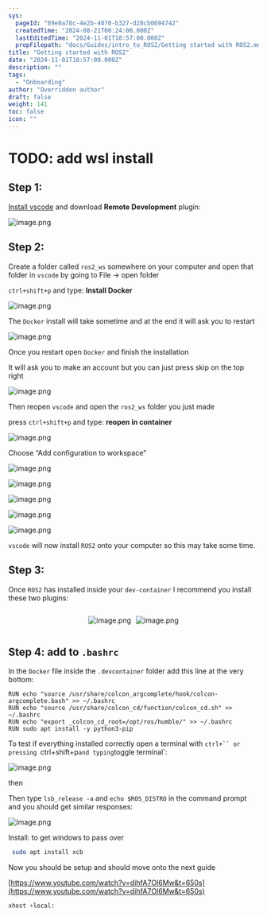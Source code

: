 ```yaml
---
sys:
  pageId: "89e0a78c-4e2b-4070-b327-d28cb0694742"
  createdTime: "2024-08-21T00:24:00.000Z"
  lastEditedTime: "2024-11-01T18:57:00.000Z"
  propFilepath: "docs/Guides/intro_to_ROS2/Getting started with ROS2.md"
title: "Getting started with ROS2"
date: "2024-11-01T18:57:00.000Z"
description: ""
tags:
  - "Onboarding"
author: "Overridden author"
draft: false
weight: 141
toc: false
icon: ""
---
```


# TODO: add wsl install

## Step 1:

[Install vscode](https://code.visualstudio.com/download) and download **Remote Development** plugin:

![image.png](https://prod-files-secure.s3.us-west-2.amazonaws.com/d518164a-d88e-44d1-a4ee-3adb3bd8bce0/efb52993-1881-4a40-b95e-6f020334f022/image.png?X-Amz-Algorithm=AWS4-HMAC-SHA256&X-Amz-Content-Sha256=UNSIGNED-PAYLOAD&X-Amz-Credential=ASIAZI2LB466Y2NC3IKQ%2F20250503%2Fus-west-2%2Fs3%2Faws4_request&X-Amz-Date=20250503T050832Z&X-Amz-Expires=3600&X-Amz-Security-Token=IQoJb3JpZ2luX2VjEEsaCXVzLXdlc3QtMiJGMEQCIH3Xeqx%2F40CnH29VrFvC%2BCLxQSsRyfyBxZFcMImHlEJJAiA5yg%2F1J9dlaSWxZ39tGCJhqECV5cGeLWBFaP6cGSoCvSqIBAjk%2F%2F%2F%2F%2F%2F%2F%2F%2F%2F8BEAAaDDYzNzQyMzE4MzgwNSIMfB08uLzncDLzbTZ9KtwDeuXAx4CCJa1214L3WjvJBqPTzrC7SwwNPfTmfflsfMG3ngUZd5oqr5gKbUTS%2Fb6wKzZD6nG5KDFkyQ%2Fap0CcW71euTpC5PLoy%2BshNgx4%2FJCTusQw7M4DHvzepSqkfsJlIRCjo4KK2KhLvZ0n%2F%2BSbRvwsklzzUYyiYle4N%2FOmgBjANd%2FKKZUWXXQB0ZeycaJ5OYwyCtSuhWF3P4nHx%2Feja4S65sVis5frErRG5WOYq2SqR2sR3KysXPN6%2BTbwT8J%2BZuxzVZ7INeXNYnTtuGZ0oyfZbdFsaYzWOmWY2UDPksO4AFcwZRX21ue8LM1qr1qeu8KMC8ic13hMfOgQo2c8rw9QM6QG6FbQ7GR4wc5B%2Fx%2FZm%2FIxnhq9XBADy%2BGCUx%2FfPaLjAanLDaN0HrU5ImKHgtF4DACXsKRQQM89VxHiVNcCY%2BRyshuKukudNHc9jH4dKjPR0hZOgxuKMKuoh9vuIpxxaCeU%2Bx%2BBTg%2FzEZXK1BO0dNVIsmcsMzumhOKtoT2WtYGsgsqrqIORwm2qSOLmhLrDi6u9%2BMTEORjuZF8vA7iAUKhmrCzbRqp6wyeZvL84tJmz1Q%2BtYq8oD5IVf4uBw%2BmpNGKri104I%2BighB6ar6eouedgzxuDqUsA1%2BYw8IbWwAY6pgHYEL7Th5eqPaPvrWV1%2FUCZG9hx9LRVjhm77uc3RPj%2F%2FY4Qrb07dWRbotskUuEXtxIATd0zTvUOmSyQTX3dtvikvNlCqzIPvqCGM2PhnZCLIb%2BKXaT8F5tmOuhlpM8FIa1iBUhSI6zIzSwXlSpaXndwt3rASQuh0cP95ja839jXn5MXHT7U%2FdmXwJm0dPA6vlalNFzv1n%2F7ZDXHm3uIz2zwwOcmCwl1&X-Amz-Signature=52e8e10e45ce2412a0bf7a54078e37cc9e61cace5052740d7767f52d75e2f85d&X-Amz-SignedHeaders=host&x-id=GetObject)

## Step 2:

Create a folder called `ros2_ws` somewhere on your computer and open that folder in `vscode` by going to File → open folder 

`ctrl+shift+p` and type: **Install Docker**

![image.png](https://prod-files-secure.s3.us-west-2.amazonaws.com/d518164a-d88e-44d1-a4ee-3adb3bd8bce0/2269dc0e-1cd5-47ff-bceb-c04ad9b2eab0/image.png?X-Amz-Algorithm=AWS4-HMAC-SHA256&X-Amz-Content-Sha256=UNSIGNED-PAYLOAD&X-Amz-Credential=ASIAZI2LB466Y2NC3IKQ%2F20250503%2Fus-west-2%2Fs3%2Faws4_request&X-Amz-Date=20250503T050832Z&X-Amz-Expires=3600&X-Amz-Security-Token=IQoJb3JpZ2luX2VjEEsaCXVzLXdlc3QtMiJGMEQCIH3Xeqx%2F40CnH29VrFvC%2BCLxQSsRyfyBxZFcMImHlEJJAiA5yg%2F1J9dlaSWxZ39tGCJhqECV5cGeLWBFaP6cGSoCvSqIBAjk%2F%2F%2F%2F%2F%2F%2F%2F%2F%2F8BEAAaDDYzNzQyMzE4MzgwNSIMfB08uLzncDLzbTZ9KtwDeuXAx4CCJa1214L3WjvJBqPTzrC7SwwNPfTmfflsfMG3ngUZd5oqr5gKbUTS%2Fb6wKzZD6nG5KDFkyQ%2Fap0CcW71euTpC5PLoy%2BshNgx4%2FJCTusQw7M4DHvzepSqkfsJlIRCjo4KK2KhLvZ0n%2F%2BSbRvwsklzzUYyiYle4N%2FOmgBjANd%2FKKZUWXXQB0ZeycaJ5OYwyCtSuhWF3P4nHx%2Feja4S65sVis5frErRG5WOYq2SqR2sR3KysXPN6%2BTbwT8J%2BZuxzVZ7INeXNYnTtuGZ0oyfZbdFsaYzWOmWY2UDPksO4AFcwZRX21ue8LM1qr1qeu8KMC8ic13hMfOgQo2c8rw9QM6QG6FbQ7GR4wc5B%2Fx%2FZm%2FIxnhq9XBADy%2BGCUx%2FfPaLjAanLDaN0HrU5ImKHgtF4DACXsKRQQM89VxHiVNcCY%2BRyshuKukudNHc9jH4dKjPR0hZOgxuKMKuoh9vuIpxxaCeU%2Bx%2BBTg%2FzEZXK1BO0dNVIsmcsMzumhOKtoT2WtYGsgsqrqIORwm2qSOLmhLrDi6u9%2BMTEORjuZF8vA7iAUKhmrCzbRqp6wyeZvL84tJmz1Q%2BtYq8oD5IVf4uBw%2BmpNGKri104I%2BighB6ar6eouedgzxuDqUsA1%2BYw8IbWwAY6pgHYEL7Th5eqPaPvrWV1%2FUCZG9hx9LRVjhm77uc3RPj%2F%2FY4Qrb07dWRbotskUuEXtxIATd0zTvUOmSyQTX3dtvikvNlCqzIPvqCGM2PhnZCLIb%2BKXaT8F5tmOuhlpM8FIa1iBUhSI6zIzSwXlSpaXndwt3rASQuh0cP95ja839jXn5MXHT7U%2FdmXwJm0dPA6vlalNFzv1n%2F7ZDXHm3uIz2zwwOcmCwl1&X-Amz-Signature=f74e599f40ee9c51b65b8a3a55c316adb4fe77209f05e5e27c774d995b017fc4&X-Amz-SignedHeaders=host&x-id=GetObject)

The `Docker` install will take sometime and at the end it will ask you to restart

![image.png](https://prod-files-secure.s3.us-west-2.amazonaws.com/d518164a-d88e-44d1-a4ee-3adb3bd8bce0/ed233f78-be33-4b1f-b89c-9c346c0e961e/image.png?X-Amz-Algorithm=AWS4-HMAC-SHA256&X-Amz-Content-Sha256=UNSIGNED-PAYLOAD&X-Amz-Credential=ASIAZI2LB466Y2NC3IKQ%2F20250503%2Fus-west-2%2Fs3%2Faws4_request&X-Amz-Date=20250503T050832Z&X-Amz-Expires=3600&X-Amz-Security-Token=IQoJb3JpZ2luX2VjEEsaCXVzLXdlc3QtMiJGMEQCIH3Xeqx%2F40CnH29VrFvC%2BCLxQSsRyfyBxZFcMImHlEJJAiA5yg%2F1J9dlaSWxZ39tGCJhqECV5cGeLWBFaP6cGSoCvSqIBAjk%2F%2F%2F%2F%2F%2F%2F%2F%2F%2F8BEAAaDDYzNzQyMzE4MzgwNSIMfB08uLzncDLzbTZ9KtwDeuXAx4CCJa1214L3WjvJBqPTzrC7SwwNPfTmfflsfMG3ngUZd5oqr5gKbUTS%2Fb6wKzZD6nG5KDFkyQ%2Fap0CcW71euTpC5PLoy%2BshNgx4%2FJCTusQw7M4DHvzepSqkfsJlIRCjo4KK2KhLvZ0n%2F%2BSbRvwsklzzUYyiYle4N%2FOmgBjANd%2FKKZUWXXQB0ZeycaJ5OYwyCtSuhWF3P4nHx%2Feja4S65sVis5frErRG5WOYq2SqR2sR3KysXPN6%2BTbwT8J%2BZuxzVZ7INeXNYnTtuGZ0oyfZbdFsaYzWOmWY2UDPksO4AFcwZRX21ue8LM1qr1qeu8KMC8ic13hMfOgQo2c8rw9QM6QG6FbQ7GR4wc5B%2Fx%2FZm%2FIxnhq9XBADy%2BGCUx%2FfPaLjAanLDaN0HrU5ImKHgtF4DACXsKRQQM89VxHiVNcCY%2BRyshuKukudNHc9jH4dKjPR0hZOgxuKMKuoh9vuIpxxaCeU%2Bx%2BBTg%2FzEZXK1BO0dNVIsmcsMzumhOKtoT2WtYGsgsqrqIORwm2qSOLmhLrDi6u9%2BMTEORjuZF8vA7iAUKhmrCzbRqp6wyeZvL84tJmz1Q%2BtYq8oD5IVf4uBw%2BmpNGKri104I%2BighB6ar6eouedgzxuDqUsA1%2BYw8IbWwAY6pgHYEL7Th5eqPaPvrWV1%2FUCZG9hx9LRVjhm77uc3RPj%2F%2FY4Qrb07dWRbotskUuEXtxIATd0zTvUOmSyQTX3dtvikvNlCqzIPvqCGM2PhnZCLIb%2BKXaT8F5tmOuhlpM8FIa1iBUhSI6zIzSwXlSpaXndwt3rASQuh0cP95ja839jXn5MXHT7U%2FdmXwJm0dPA6vlalNFzv1n%2F7ZDXHm3uIz2zwwOcmCwl1&X-Amz-Signature=62e042276e67d813767010503682f4df0337fe5792f4707330c2483818ccedb0&X-Amz-SignedHeaders=host&x-id=GetObject)

Once you restart open `Docker` and finish the installation

It will ask you to make an account but you can just press skip on the top right

![image.png](https://prod-files-secure.s3.us-west-2.amazonaws.com/d518164a-d88e-44d1-a4ee-3adb3bd8bce0/21010ad9-1659-4fd9-9f59-9932a09b2a3d/image.png?X-Amz-Algorithm=AWS4-HMAC-SHA256&X-Amz-Content-Sha256=UNSIGNED-PAYLOAD&X-Amz-Credential=ASIAZI2LB466Y2NC3IKQ%2F20250503%2Fus-west-2%2Fs3%2Faws4_request&X-Amz-Date=20250503T050832Z&X-Amz-Expires=3600&X-Amz-Security-Token=IQoJb3JpZ2luX2VjEEsaCXVzLXdlc3QtMiJGMEQCIH3Xeqx%2F40CnH29VrFvC%2BCLxQSsRyfyBxZFcMImHlEJJAiA5yg%2F1J9dlaSWxZ39tGCJhqECV5cGeLWBFaP6cGSoCvSqIBAjk%2F%2F%2F%2F%2F%2F%2F%2F%2F%2F8BEAAaDDYzNzQyMzE4MzgwNSIMfB08uLzncDLzbTZ9KtwDeuXAx4CCJa1214L3WjvJBqPTzrC7SwwNPfTmfflsfMG3ngUZd5oqr5gKbUTS%2Fb6wKzZD6nG5KDFkyQ%2Fap0CcW71euTpC5PLoy%2BshNgx4%2FJCTusQw7M4DHvzepSqkfsJlIRCjo4KK2KhLvZ0n%2F%2BSbRvwsklzzUYyiYle4N%2FOmgBjANd%2FKKZUWXXQB0ZeycaJ5OYwyCtSuhWF3P4nHx%2Feja4S65sVis5frErRG5WOYq2SqR2sR3KysXPN6%2BTbwT8J%2BZuxzVZ7INeXNYnTtuGZ0oyfZbdFsaYzWOmWY2UDPksO4AFcwZRX21ue8LM1qr1qeu8KMC8ic13hMfOgQo2c8rw9QM6QG6FbQ7GR4wc5B%2Fx%2FZm%2FIxnhq9XBADy%2BGCUx%2FfPaLjAanLDaN0HrU5ImKHgtF4DACXsKRQQM89VxHiVNcCY%2BRyshuKukudNHc9jH4dKjPR0hZOgxuKMKuoh9vuIpxxaCeU%2Bx%2BBTg%2FzEZXK1BO0dNVIsmcsMzumhOKtoT2WtYGsgsqrqIORwm2qSOLmhLrDi6u9%2BMTEORjuZF8vA7iAUKhmrCzbRqp6wyeZvL84tJmz1Q%2BtYq8oD5IVf4uBw%2BmpNGKri104I%2BighB6ar6eouedgzxuDqUsA1%2BYw8IbWwAY6pgHYEL7Th5eqPaPvrWV1%2FUCZG9hx9LRVjhm77uc3RPj%2F%2FY4Qrb07dWRbotskUuEXtxIATd0zTvUOmSyQTX3dtvikvNlCqzIPvqCGM2PhnZCLIb%2BKXaT8F5tmOuhlpM8FIa1iBUhSI6zIzSwXlSpaXndwt3rASQuh0cP95ja839jXn5MXHT7U%2FdmXwJm0dPA6vlalNFzv1n%2F7ZDXHm3uIz2zwwOcmCwl1&X-Amz-Signature=76197adea6c391d414169375802d7a0586278af30d045c8e001e1ae82319980e&X-Amz-SignedHeaders=host&x-id=GetObject)

Then reopen `vscode` and open the `ros2_ws` folder you just made

press `ctrl+shift+p` and type: **reopen in container**

![image.png](https://prod-files-secure.s3.us-west-2.amazonaws.com/d518164a-d88e-44d1-a4ee-3adb3bd8bce0/4e93b8c2-41ad-488c-8095-c74205196118/image.png?X-Amz-Algorithm=AWS4-HMAC-SHA256&X-Amz-Content-Sha256=UNSIGNED-PAYLOAD&X-Amz-Credential=ASIAZI2LB466Y2NC3IKQ%2F20250503%2Fus-west-2%2Fs3%2Faws4_request&X-Amz-Date=20250503T050832Z&X-Amz-Expires=3600&X-Amz-Security-Token=IQoJb3JpZ2luX2VjEEsaCXVzLXdlc3QtMiJGMEQCIH3Xeqx%2F40CnH29VrFvC%2BCLxQSsRyfyBxZFcMImHlEJJAiA5yg%2F1J9dlaSWxZ39tGCJhqECV5cGeLWBFaP6cGSoCvSqIBAjk%2F%2F%2F%2F%2F%2F%2F%2F%2F%2F8BEAAaDDYzNzQyMzE4MzgwNSIMfB08uLzncDLzbTZ9KtwDeuXAx4CCJa1214L3WjvJBqPTzrC7SwwNPfTmfflsfMG3ngUZd5oqr5gKbUTS%2Fb6wKzZD6nG5KDFkyQ%2Fap0CcW71euTpC5PLoy%2BshNgx4%2FJCTusQw7M4DHvzepSqkfsJlIRCjo4KK2KhLvZ0n%2F%2BSbRvwsklzzUYyiYle4N%2FOmgBjANd%2FKKZUWXXQB0ZeycaJ5OYwyCtSuhWF3P4nHx%2Feja4S65sVis5frErRG5WOYq2SqR2sR3KysXPN6%2BTbwT8J%2BZuxzVZ7INeXNYnTtuGZ0oyfZbdFsaYzWOmWY2UDPksO4AFcwZRX21ue8LM1qr1qeu8KMC8ic13hMfOgQo2c8rw9QM6QG6FbQ7GR4wc5B%2Fx%2FZm%2FIxnhq9XBADy%2BGCUx%2FfPaLjAanLDaN0HrU5ImKHgtF4DACXsKRQQM89VxHiVNcCY%2BRyshuKukudNHc9jH4dKjPR0hZOgxuKMKuoh9vuIpxxaCeU%2Bx%2BBTg%2FzEZXK1BO0dNVIsmcsMzumhOKtoT2WtYGsgsqrqIORwm2qSOLmhLrDi6u9%2BMTEORjuZF8vA7iAUKhmrCzbRqp6wyeZvL84tJmz1Q%2BtYq8oD5IVf4uBw%2BmpNGKri104I%2BighB6ar6eouedgzxuDqUsA1%2BYw8IbWwAY6pgHYEL7Th5eqPaPvrWV1%2FUCZG9hx9LRVjhm77uc3RPj%2F%2FY4Qrb07dWRbotskUuEXtxIATd0zTvUOmSyQTX3dtvikvNlCqzIPvqCGM2PhnZCLIb%2BKXaT8F5tmOuhlpM8FIa1iBUhSI6zIzSwXlSpaXndwt3rASQuh0cP95ja839jXn5MXHT7U%2FdmXwJm0dPA6vlalNFzv1n%2F7ZDXHm3uIz2zwwOcmCwl1&X-Amz-Signature=3470447eedb256e6717df31ec7e40897dd43e6f5b9d6422b25f6e97a3920df17&X-Amz-SignedHeaders=host&x-id=GetObject)

Choose “Add configuration to workspace”

![image.png](https://prod-files-secure.s3.us-west-2.amazonaws.com/d518164a-d88e-44d1-a4ee-3adb3bd8bce0/9560b282-5060-4989-ba37-97e7b2c22476/image.png?X-Amz-Algorithm=AWS4-HMAC-SHA256&X-Amz-Content-Sha256=UNSIGNED-PAYLOAD&X-Amz-Credential=ASIAZI2LB466Y2NC3IKQ%2F20250503%2Fus-west-2%2Fs3%2Faws4_request&X-Amz-Date=20250503T050832Z&X-Amz-Expires=3600&X-Amz-Security-Token=IQoJb3JpZ2luX2VjEEsaCXVzLXdlc3QtMiJGMEQCIH3Xeqx%2F40CnH29VrFvC%2BCLxQSsRyfyBxZFcMImHlEJJAiA5yg%2F1J9dlaSWxZ39tGCJhqECV5cGeLWBFaP6cGSoCvSqIBAjk%2F%2F%2F%2F%2F%2F%2F%2F%2F%2F8BEAAaDDYzNzQyMzE4MzgwNSIMfB08uLzncDLzbTZ9KtwDeuXAx4CCJa1214L3WjvJBqPTzrC7SwwNPfTmfflsfMG3ngUZd5oqr5gKbUTS%2Fb6wKzZD6nG5KDFkyQ%2Fap0CcW71euTpC5PLoy%2BshNgx4%2FJCTusQw7M4DHvzepSqkfsJlIRCjo4KK2KhLvZ0n%2F%2BSbRvwsklzzUYyiYle4N%2FOmgBjANd%2FKKZUWXXQB0ZeycaJ5OYwyCtSuhWF3P4nHx%2Feja4S65sVis5frErRG5WOYq2SqR2sR3KysXPN6%2BTbwT8J%2BZuxzVZ7INeXNYnTtuGZ0oyfZbdFsaYzWOmWY2UDPksO4AFcwZRX21ue8LM1qr1qeu8KMC8ic13hMfOgQo2c8rw9QM6QG6FbQ7GR4wc5B%2Fx%2FZm%2FIxnhq9XBADy%2BGCUx%2FfPaLjAanLDaN0HrU5ImKHgtF4DACXsKRQQM89VxHiVNcCY%2BRyshuKukudNHc9jH4dKjPR0hZOgxuKMKuoh9vuIpxxaCeU%2Bx%2BBTg%2FzEZXK1BO0dNVIsmcsMzumhOKtoT2WtYGsgsqrqIORwm2qSOLmhLrDi6u9%2BMTEORjuZF8vA7iAUKhmrCzbRqp6wyeZvL84tJmz1Q%2BtYq8oD5IVf4uBw%2BmpNGKri104I%2BighB6ar6eouedgzxuDqUsA1%2BYw8IbWwAY6pgHYEL7Th5eqPaPvrWV1%2FUCZG9hx9LRVjhm77uc3RPj%2F%2FY4Qrb07dWRbotskUuEXtxIATd0zTvUOmSyQTX3dtvikvNlCqzIPvqCGM2PhnZCLIb%2BKXaT8F5tmOuhlpM8FIa1iBUhSI6zIzSwXlSpaXndwt3rASQuh0cP95ja839jXn5MXHT7U%2FdmXwJm0dPA6vlalNFzv1n%2F7ZDXHm3uIz2zwwOcmCwl1&X-Amz-Signature=84c2c838b2a363a7b76cb5c2292a55549b72917af1ca020de01e0140c52b743f&X-Amz-SignedHeaders=host&x-id=GetObject)

![image.png](https://prod-files-secure.s3.us-west-2.amazonaws.com/d518164a-d88e-44d1-a4ee-3adb3bd8bce0/2ee63f81-886b-48e8-a553-dc6e5eac99e4/image.png?X-Amz-Algorithm=AWS4-HMAC-SHA256&X-Amz-Content-Sha256=UNSIGNED-PAYLOAD&X-Amz-Credential=ASIAZI2LB466Y2NC3IKQ%2F20250503%2Fus-west-2%2Fs3%2Faws4_request&X-Amz-Date=20250503T050832Z&X-Amz-Expires=3600&X-Amz-Security-Token=IQoJb3JpZ2luX2VjEEsaCXVzLXdlc3QtMiJGMEQCIH3Xeqx%2F40CnH29VrFvC%2BCLxQSsRyfyBxZFcMImHlEJJAiA5yg%2F1J9dlaSWxZ39tGCJhqECV5cGeLWBFaP6cGSoCvSqIBAjk%2F%2F%2F%2F%2F%2F%2F%2F%2F%2F8BEAAaDDYzNzQyMzE4MzgwNSIMfB08uLzncDLzbTZ9KtwDeuXAx4CCJa1214L3WjvJBqPTzrC7SwwNPfTmfflsfMG3ngUZd5oqr5gKbUTS%2Fb6wKzZD6nG5KDFkyQ%2Fap0CcW71euTpC5PLoy%2BshNgx4%2FJCTusQw7M4DHvzepSqkfsJlIRCjo4KK2KhLvZ0n%2F%2BSbRvwsklzzUYyiYle4N%2FOmgBjANd%2FKKZUWXXQB0ZeycaJ5OYwyCtSuhWF3P4nHx%2Feja4S65sVis5frErRG5WOYq2SqR2sR3KysXPN6%2BTbwT8J%2BZuxzVZ7INeXNYnTtuGZ0oyfZbdFsaYzWOmWY2UDPksO4AFcwZRX21ue8LM1qr1qeu8KMC8ic13hMfOgQo2c8rw9QM6QG6FbQ7GR4wc5B%2Fx%2FZm%2FIxnhq9XBADy%2BGCUx%2FfPaLjAanLDaN0HrU5ImKHgtF4DACXsKRQQM89VxHiVNcCY%2BRyshuKukudNHc9jH4dKjPR0hZOgxuKMKuoh9vuIpxxaCeU%2Bx%2BBTg%2FzEZXK1BO0dNVIsmcsMzumhOKtoT2WtYGsgsqrqIORwm2qSOLmhLrDi6u9%2BMTEORjuZF8vA7iAUKhmrCzbRqp6wyeZvL84tJmz1Q%2BtYq8oD5IVf4uBw%2BmpNGKri104I%2BighB6ar6eouedgzxuDqUsA1%2BYw8IbWwAY6pgHYEL7Th5eqPaPvrWV1%2FUCZG9hx9LRVjhm77uc3RPj%2F%2FY4Qrb07dWRbotskUuEXtxIATd0zTvUOmSyQTX3dtvikvNlCqzIPvqCGM2PhnZCLIb%2BKXaT8F5tmOuhlpM8FIa1iBUhSI6zIzSwXlSpaXndwt3rASQuh0cP95ja839jXn5MXHT7U%2FdmXwJm0dPA6vlalNFzv1n%2F7ZDXHm3uIz2zwwOcmCwl1&X-Amz-Signature=cf1706e3e071049d8a1b96ba807281b86a36fc1c8de275853b485a24bda14045&X-Amz-SignedHeaders=host&x-id=GetObject)

![image.png](https://prod-files-secure.s3.us-west-2.amazonaws.com/d518164a-d88e-44d1-a4ee-3adb3bd8bce0/ae1580b2-b048-407e-aed9-b584224a7a04/image.png?X-Amz-Algorithm=AWS4-HMAC-SHA256&X-Amz-Content-Sha256=UNSIGNED-PAYLOAD&X-Amz-Credential=ASIAZI2LB466Y2NC3IKQ%2F20250503%2Fus-west-2%2Fs3%2Faws4_request&X-Amz-Date=20250503T050832Z&X-Amz-Expires=3600&X-Amz-Security-Token=IQoJb3JpZ2luX2VjEEsaCXVzLXdlc3QtMiJGMEQCIH3Xeqx%2F40CnH29VrFvC%2BCLxQSsRyfyBxZFcMImHlEJJAiA5yg%2F1J9dlaSWxZ39tGCJhqECV5cGeLWBFaP6cGSoCvSqIBAjk%2F%2F%2F%2F%2F%2F%2F%2F%2F%2F8BEAAaDDYzNzQyMzE4MzgwNSIMfB08uLzncDLzbTZ9KtwDeuXAx4CCJa1214L3WjvJBqPTzrC7SwwNPfTmfflsfMG3ngUZd5oqr5gKbUTS%2Fb6wKzZD6nG5KDFkyQ%2Fap0CcW71euTpC5PLoy%2BshNgx4%2FJCTusQw7M4DHvzepSqkfsJlIRCjo4KK2KhLvZ0n%2F%2BSbRvwsklzzUYyiYle4N%2FOmgBjANd%2FKKZUWXXQB0ZeycaJ5OYwyCtSuhWF3P4nHx%2Feja4S65sVis5frErRG5WOYq2SqR2sR3KysXPN6%2BTbwT8J%2BZuxzVZ7INeXNYnTtuGZ0oyfZbdFsaYzWOmWY2UDPksO4AFcwZRX21ue8LM1qr1qeu8KMC8ic13hMfOgQo2c8rw9QM6QG6FbQ7GR4wc5B%2Fx%2FZm%2FIxnhq9XBADy%2BGCUx%2FfPaLjAanLDaN0HrU5ImKHgtF4DACXsKRQQM89VxHiVNcCY%2BRyshuKukudNHc9jH4dKjPR0hZOgxuKMKuoh9vuIpxxaCeU%2Bx%2BBTg%2FzEZXK1BO0dNVIsmcsMzumhOKtoT2WtYGsgsqrqIORwm2qSOLmhLrDi6u9%2BMTEORjuZF8vA7iAUKhmrCzbRqp6wyeZvL84tJmz1Q%2BtYq8oD5IVf4uBw%2BmpNGKri104I%2BighB6ar6eouedgzxuDqUsA1%2BYw8IbWwAY6pgHYEL7Th5eqPaPvrWV1%2FUCZG9hx9LRVjhm77uc3RPj%2F%2FY4Qrb07dWRbotskUuEXtxIATd0zTvUOmSyQTX3dtvikvNlCqzIPvqCGM2PhnZCLIb%2BKXaT8F5tmOuhlpM8FIa1iBUhSI6zIzSwXlSpaXndwt3rASQuh0cP95ja839jXn5MXHT7U%2FdmXwJm0dPA6vlalNFzv1n%2F7ZDXHm3uIz2zwwOcmCwl1&X-Amz-Signature=6d290a6f899c85ec06e402d5f3cb863cb14c5d99e3392ec1d295a313a47918fb&X-Amz-SignedHeaders=host&x-id=GetObject)

![image.png](https://prod-files-secure.s3.us-west-2.amazonaws.com/d518164a-d88e-44d1-a4ee-3adb3bd8bce0/53255b28-f75e-430f-b9e3-c0ac8577e42b/image.png?X-Amz-Algorithm=AWS4-HMAC-SHA256&X-Amz-Content-Sha256=UNSIGNED-PAYLOAD&X-Amz-Credential=ASIAZI2LB466Y2NC3IKQ%2F20250503%2Fus-west-2%2Fs3%2Faws4_request&X-Amz-Date=20250503T050832Z&X-Amz-Expires=3600&X-Amz-Security-Token=IQoJb3JpZ2luX2VjEEsaCXVzLXdlc3QtMiJGMEQCIH3Xeqx%2F40CnH29VrFvC%2BCLxQSsRyfyBxZFcMImHlEJJAiA5yg%2F1J9dlaSWxZ39tGCJhqECV5cGeLWBFaP6cGSoCvSqIBAjk%2F%2F%2F%2F%2F%2F%2F%2F%2F%2F8BEAAaDDYzNzQyMzE4MzgwNSIMfB08uLzncDLzbTZ9KtwDeuXAx4CCJa1214L3WjvJBqPTzrC7SwwNPfTmfflsfMG3ngUZd5oqr5gKbUTS%2Fb6wKzZD6nG5KDFkyQ%2Fap0CcW71euTpC5PLoy%2BshNgx4%2FJCTusQw7M4DHvzepSqkfsJlIRCjo4KK2KhLvZ0n%2F%2BSbRvwsklzzUYyiYle4N%2FOmgBjANd%2FKKZUWXXQB0ZeycaJ5OYwyCtSuhWF3P4nHx%2Feja4S65sVis5frErRG5WOYq2SqR2sR3KysXPN6%2BTbwT8J%2BZuxzVZ7INeXNYnTtuGZ0oyfZbdFsaYzWOmWY2UDPksO4AFcwZRX21ue8LM1qr1qeu8KMC8ic13hMfOgQo2c8rw9QM6QG6FbQ7GR4wc5B%2Fx%2FZm%2FIxnhq9XBADy%2BGCUx%2FfPaLjAanLDaN0HrU5ImKHgtF4DACXsKRQQM89VxHiVNcCY%2BRyshuKukudNHc9jH4dKjPR0hZOgxuKMKuoh9vuIpxxaCeU%2Bx%2BBTg%2FzEZXK1BO0dNVIsmcsMzumhOKtoT2WtYGsgsqrqIORwm2qSOLmhLrDi6u9%2BMTEORjuZF8vA7iAUKhmrCzbRqp6wyeZvL84tJmz1Q%2BtYq8oD5IVf4uBw%2BmpNGKri104I%2BighB6ar6eouedgzxuDqUsA1%2BYw8IbWwAY6pgHYEL7Th5eqPaPvrWV1%2FUCZG9hx9LRVjhm77uc3RPj%2F%2FY4Qrb07dWRbotskUuEXtxIATd0zTvUOmSyQTX3dtvikvNlCqzIPvqCGM2PhnZCLIb%2BKXaT8F5tmOuhlpM8FIa1iBUhSI6zIzSwXlSpaXndwt3rASQuh0cP95ja839jXn5MXHT7U%2FdmXwJm0dPA6vlalNFzv1n%2F7ZDXHm3uIz2zwwOcmCwl1&X-Amz-Signature=a465346bbcaab16d466ad1849e6d798639839d124f5a4b64abc309ab3c5914ec&X-Amz-SignedHeaders=host&x-id=GetObject)

![image.png](https://prod-files-secure.s3.us-west-2.amazonaws.com/d518164a-d88e-44d1-a4ee-3adb3bd8bce0/7c562767-5af9-4ffb-97d1-327bcdf4ee00/image.png?X-Amz-Algorithm=AWS4-HMAC-SHA256&X-Amz-Content-Sha256=UNSIGNED-PAYLOAD&X-Amz-Credential=ASIAZI2LB466Y2NC3IKQ%2F20250503%2Fus-west-2%2Fs3%2Faws4_request&X-Amz-Date=20250503T050832Z&X-Amz-Expires=3600&X-Amz-Security-Token=IQoJb3JpZ2luX2VjEEsaCXVzLXdlc3QtMiJGMEQCIH3Xeqx%2F40CnH29VrFvC%2BCLxQSsRyfyBxZFcMImHlEJJAiA5yg%2F1J9dlaSWxZ39tGCJhqECV5cGeLWBFaP6cGSoCvSqIBAjk%2F%2F%2F%2F%2F%2F%2F%2F%2F%2F8BEAAaDDYzNzQyMzE4MzgwNSIMfB08uLzncDLzbTZ9KtwDeuXAx4CCJa1214L3WjvJBqPTzrC7SwwNPfTmfflsfMG3ngUZd5oqr5gKbUTS%2Fb6wKzZD6nG5KDFkyQ%2Fap0CcW71euTpC5PLoy%2BshNgx4%2FJCTusQw7M4DHvzepSqkfsJlIRCjo4KK2KhLvZ0n%2F%2BSbRvwsklzzUYyiYle4N%2FOmgBjANd%2FKKZUWXXQB0ZeycaJ5OYwyCtSuhWF3P4nHx%2Feja4S65sVis5frErRG5WOYq2SqR2sR3KysXPN6%2BTbwT8J%2BZuxzVZ7INeXNYnTtuGZ0oyfZbdFsaYzWOmWY2UDPksO4AFcwZRX21ue8LM1qr1qeu8KMC8ic13hMfOgQo2c8rw9QM6QG6FbQ7GR4wc5B%2Fx%2FZm%2FIxnhq9XBADy%2BGCUx%2FfPaLjAanLDaN0HrU5ImKHgtF4DACXsKRQQM89VxHiVNcCY%2BRyshuKukudNHc9jH4dKjPR0hZOgxuKMKuoh9vuIpxxaCeU%2Bx%2BBTg%2FzEZXK1BO0dNVIsmcsMzumhOKtoT2WtYGsgsqrqIORwm2qSOLmhLrDi6u9%2BMTEORjuZF8vA7iAUKhmrCzbRqp6wyeZvL84tJmz1Q%2BtYq8oD5IVf4uBw%2BmpNGKri104I%2BighB6ar6eouedgzxuDqUsA1%2BYw8IbWwAY6pgHYEL7Th5eqPaPvrWV1%2FUCZG9hx9LRVjhm77uc3RPj%2F%2FY4Qrb07dWRbotskUuEXtxIATd0zTvUOmSyQTX3dtvikvNlCqzIPvqCGM2PhnZCLIb%2BKXaT8F5tmOuhlpM8FIa1iBUhSI6zIzSwXlSpaXndwt3rASQuh0cP95ja839jXn5MXHT7U%2FdmXwJm0dPA6vlalNFzv1n%2F7ZDXHm3uIz2zwwOcmCwl1&X-Amz-Signature=ee8fb9e43aed792514b0fe031f6e5941eedb873fd35e2650f2ce348ee9ff971c&X-Amz-SignedHeaders=host&x-id=GetObject)

`vscode` will now install `ROS2` onto your computer so this may take some time.

## Step 3:

Once `ROS2` has installed inside your `dev-container` I recommend you install these two plugins:

<div style="display: flex;flex-direction: row; column-gap:10px; max-width: 630px;justify-content: center;">
<div>

![image.png](https://prod-files-secure.s3.us-west-2.amazonaws.com/d518164a-d88e-44d1-a4ee-3adb3bd8bce0/3fc3d550-5a54-4ba1-ba6b-faa01cdb7369/image.png?X-Amz-Algorithm=AWS4-HMAC-SHA256&X-Amz-Content-Sha256=UNSIGNED-PAYLOAD&X-Amz-Credential=ASIAZI2LB466QY76HY2S%2F20250503%2Fus-west-2%2Fs3%2Faws4_request&X-Amz-Date=20250503T050835Z&X-Amz-Expires=3600&X-Amz-Security-Token=IQoJb3JpZ2luX2VjEEsaCXVzLXdlc3QtMiJHMEUCIQCkvrraCCPS3ncNrMD6u2MH5wJnJ4AYSV4Rjsy9p9nDEgIgZXgwRoTCosaN%2FTzwOEGVsIaolDs%2FtF1lgluOIIGjWa8qiAQI5P%2F%2F%2F%2F%2F%2F%2F%2F%2F%2FARAAGgw2Mzc0MjMxODM4MDUiDAhOs%2BpZNljIy7k%2FaircA7YSow%2BgvRiVJMqB8D6Ge3DWiLYt99Gj6YIb7P9xRPZK0U37PGdo0BWGF9TLgWZ%2F%2FLKBCdw4%2BfbeRNfKodzJUp4iaT0DBILbxbeH1vkqBnT8LxewRrqgWKCWTOGPut86RkuetjfS%2BiYlfdHEMFrzTSlKrGtUdX%2FLHm45BeyAtbz5G1QrqZUjfrfhf4GPv7lwtFZsMW8q8gf5x0ZGz4nyVj%2FaSp3RsbH3RNWFG3a3r3TJk17uCjWPjv6BXpSGfTydA64tZLwDlFYyxmk6JaWoABQAN2Eb4FD7iHZu6M%2B1B0I7JLZlKgzN4par80zKyVIWr%2BCPsArdw%2FMjBHruL%2BAML%2FgauE6DZOaTPVHP7N4AgnMpSTF%2BbEW4OQ0RnZ2Zx6kTyVRfm%2BIilF%2Fsyu0FV2lgFL18fo0HDjJ2ObSkypBZ3Hg1SxuWklbF4kXz3hoNB4Chvgsg0bs%2F6I9oxLX%2BT3k7Su%2BhDRlJu%2Fz5SPplUdO17gIPmFJyy4aRrxBIBNtJIwKXzMv7mBKc%2Fpo7iACGiaTKIMbf7J1pDmz9c8dI11gSEObPo6A2Aw5CZR3rd417cW0mkIqsb5%2FUbv5HEy9dHxCzq9uda4MyE9QvViTx%2BMa8ICt0X5t6Mp6gcO2DPCcpMO6G1sAGOqUBS97THKJVAOzU6YkC8lU17bIhIqgkeV6dj3mmoa9UHnWW0%2FeK5IIyjYm16Jp33%2F7OPXQ%2BRLpBG35augDKghWZtC3WWcwHwFHv25bhuQoTsxNkG8t2M3Tqqpby%2BrmA4rFJs8AJYXPnNK32hjs%2B2o5o19yWBy6vjVyzZnCsPC61rZiw8o5bmpl3gPNPjBkEVs%2FX0K6fPR9FYy8AuSSrTE5kle1KfLCL&X-Amz-Signature=f7543f8fc7b7656b608c7484293f8410e41d275a85e2641162b1e051d63ebc86&X-Amz-SignedHeaders=host&x-id=GetObject)

</div>
<div>

![image.png](https://prod-files-secure.s3.us-west-2.amazonaws.com/d518164a-d88e-44d1-a4ee-3adb3bd8bce0/d994cc66-13c2-4093-a5a3-f84cf4601a82/image.png?X-Amz-Algorithm=AWS4-HMAC-SHA256&X-Amz-Content-Sha256=UNSIGNED-PAYLOAD&X-Amz-Credential=ASIAZI2LB4663W34GTGJ%2F20250503%2Fus-west-2%2Fs3%2Faws4_request&X-Amz-Date=20250503T050835Z&X-Amz-Expires=3600&X-Amz-Security-Token=IQoJb3JpZ2luX2VjEEsaCXVzLXdlc3QtMiJHMEUCIBonSSoBrYOE6VOUBx6qSMQd%2BMPfeJs%2BJuQfZ03aYstXAiEAqN9woazqmwdKCmLM3K6g77%2F4TtwdYP21G2W4ouvcYmAqiAQI5P%2F%2F%2F%2F%2F%2F%2F%2F%2F%2FARAAGgw2Mzc0MjMxODM4MDUiDD3y1BC37zDloGyIoCrcA8fv%2Bw994tPOpRxE4dfiFlwiQHHwiBiudnGdw5lcHGO6xiOhlSJZ8el2ZusmCqylJxU73kQP7F49XY7XovCRuDXp0Oj0MYW6gMx6E4FUAJVx6JPi8YfQsy7vktsDoY7kz2Fn7w8W9Ou5e9OiILtU3B9J%2FpEoGCawFvBzyXAErDOP9Lk4MfbAwXdQrO5PbsIjzuPFctyBfhdv9uItQrAHusBLh%2Bhfclb7ktlaGKlMCThZ1sEl238tRSHSUOkhSfFnB2zGDLDNoCZDrWps2bbEN5ZJSEuv1lHOkGrtOfCGNU3qQrJ90WHLU43FkR2q%2FZMSg6oWlyH65nO0wj0BmEyA%2FTY47g9vr%2FpgxjumCwrdz4ljfpa%2FKaYGOVIPiBhPKjAZbsmJPtPU4Ra%2BjqtP60KFbbqot9%2FCe3Xo14ocyFP4sful%2BL4Os4hCfLiQXn%2FIFYERd2VBAjJ2klmr6szME2OVEG6raWOVpXdgtWSMEhZgJ5c7l9JO9RgXeUYYtGs5FLIPPUWIaEilkhX0Qwp9neyIE5aRsGtS8t2bympT%2FaSwKGlBx5dp%2Fs2L66lty7gCIrJ4CBGOJ8RsLlBuq1vVtOXiJal7haCL%2Bmz2pXEXem0izH5CMaS6KRXpFTEnCH9nMPSG1sAGOqUBgujaJMu0A3FvHKatNu7iiaC7kMQrthNj1QvHOey%2B5Mby6MOk7yHaOTu2gEpDyqUBBejmkGmZj%2B3btWgiTmws1BubKABs%2FbCfVvGdLleh6MH2CGRQteGVm6VkbuEPEjo2Fex6ScQu85Y05AwdJdc%2F12VfQI1%2FOLIEuJBo0TM48CpY2fK7q8sFkUeILhg7ZecQnb%2F%2BXgj6KbLrEKqUlSa88z2FvpCK&X-Amz-Signature=b5e25b64b8dc84821040588f93b8bf73d6cf21b09b334ef8bd2bfc81935d6482&X-Amz-SignedHeaders=host&x-id=GetObject)

</div>
</div>

## Step 4: add to `.bashrc`

In the `Docker` file inside the `.devcontainer` folder add this line at the very bottom: 

```docker
RUN echo "source /usr/share/colcon_argcomplete/hook/colcon-argcomplete.bash" >> ~/.bashrc
RUN echo "source /usr/share/colcon_cd/function/colcon_cd.sh" >> ~/.bashrc
RUN echo "export _colcon_cd_root=/opt/ros/humble/" >> ~/.bashrc
RUN sudo apt install -y python3-pip 
```

To test if everything installed correctly open a terminal with `ctrl+`` or pressing `ctrl+shift+p` and typing `toggle terminal`:

![image.png](https://prod-files-secure.s3.us-west-2.amazonaws.com/d518164a-d88e-44d1-a4ee-3adb3bd8bce0/6a4943d8-b04e-4c02-9a58-775f3384d1a5/image.png?X-Amz-Algorithm=AWS4-HMAC-SHA256&X-Amz-Content-Sha256=UNSIGNED-PAYLOAD&X-Amz-Credential=ASIAZI2LB466Y2NC3IKQ%2F20250503%2Fus-west-2%2Fs3%2Faws4_request&X-Amz-Date=20250503T050832Z&X-Amz-Expires=3600&X-Amz-Security-Token=IQoJb3JpZ2luX2VjEEsaCXVzLXdlc3QtMiJGMEQCIH3Xeqx%2F40CnH29VrFvC%2BCLxQSsRyfyBxZFcMImHlEJJAiA5yg%2F1J9dlaSWxZ39tGCJhqECV5cGeLWBFaP6cGSoCvSqIBAjk%2F%2F%2F%2F%2F%2F%2F%2F%2F%2F8BEAAaDDYzNzQyMzE4MzgwNSIMfB08uLzncDLzbTZ9KtwDeuXAx4CCJa1214L3WjvJBqPTzrC7SwwNPfTmfflsfMG3ngUZd5oqr5gKbUTS%2Fb6wKzZD6nG5KDFkyQ%2Fap0CcW71euTpC5PLoy%2BshNgx4%2FJCTusQw7M4DHvzepSqkfsJlIRCjo4KK2KhLvZ0n%2F%2BSbRvwsklzzUYyiYle4N%2FOmgBjANd%2FKKZUWXXQB0ZeycaJ5OYwyCtSuhWF3P4nHx%2Feja4S65sVis5frErRG5WOYq2SqR2sR3KysXPN6%2BTbwT8J%2BZuxzVZ7INeXNYnTtuGZ0oyfZbdFsaYzWOmWY2UDPksO4AFcwZRX21ue8LM1qr1qeu8KMC8ic13hMfOgQo2c8rw9QM6QG6FbQ7GR4wc5B%2Fx%2FZm%2FIxnhq9XBADy%2BGCUx%2FfPaLjAanLDaN0HrU5ImKHgtF4DACXsKRQQM89VxHiVNcCY%2BRyshuKukudNHc9jH4dKjPR0hZOgxuKMKuoh9vuIpxxaCeU%2Bx%2BBTg%2FzEZXK1BO0dNVIsmcsMzumhOKtoT2WtYGsgsqrqIORwm2qSOLmhLrDi6u9%2BMTEORjuZF8vA7iAUKhmrCzbRqp6wyeZvL84tJmz1Q%2BtYq8oD5IVf4uBw%2BmpNGKri104I%2BighB6ar6eouedgzxuDqUsA1%2BYw8IbWwAY6pgHYEL7Th5eqPaPvrWV1%2FUCZG9hx9LRVjhm77uc3RPj%2F%2FY4Qrb07dWRbotskUuEXtxIATd0zTvUOmSyQTX3dtvikvNlCqzIPvqCGM2PhnZCLIb%2BKXaT8F5tmOuhlpM8FIa1iBUhSI6zIzSwXlSpaXndwt3rASQuh0cP95ja839jXn5MXHT7U%2FdmXwJm0dPA6vlalNFzv1n%2F7ZDXHm3uIz2zwwOcmCwl1&X-Amz-Signature=d6a51b5927dea9ec68e8ce14591b87053ff95af1de9b3d3e8e47feffed02c6df&X-Amz-SignedHeaders=host&x-id=GetObject)

then 

Then type `lsb_release -a` and `echo $ROS_DISTRO` in the command prompt and you should get similar responses:

![image.png](https://prod-files-secure.s3.us-west-2.amazonaws.com/d518164a-d88e-44d1-a4ee-3adb3bd8bce0/3e635dec-a805-4e85-8b9e-d000e5b71a4e/image.png?X-Amz-Algorithm=AWS4-HMAC-SHA256&X-Amz-Content-Sha256=UNSIGNED-PAYLOAD&X-Amz-Credential=ASIAZI2LB466Y2NC3IKQ%2F20250503%2Fus-west-2%2Fs3%2Faws4_request&X-Amz-Date=20250503T050832Z&X-Amz-Expires=3600&X-Amz-Security-Token=IQoJb3JpZ2luX2VjEEsaCXVzLXdlc3QtMiJGMEQCIH3Xeqx%2F40CnH29VrFvC%2BCLxQSsRyfyBxZFcMImHlEJJAiA5yg%2F1J9dlaSWxZ39tGCJhqECV5cGeLWBFaP6cGSoCvSqIBAjk%2F%2F%2F%2F%2F%2F%2F%2F%2F%2F8BEAAaDDYzNzQyMzE4MzgwNSIMfB08uLzncDLzbTZ9KtwDeuXAx4CCJa1214L3WjvJBqPTzrC7SwwNPfTmfflsfMG3ngUZd5oqr5gKbUTS%2Fb6wKzZD6nG5KDFkyQ%2Fap0CcW71euTpC5PLoy%2BshNgx4%2FJCTusQw7M4DHvzepSqkfsJlIRCjo4KK2KhLvZ0n%2F%2BSbRvwsklzzUYyiYle4N%2FOmgBjANd%2FKKZUWXXQB0ZeycaJ5OYwyCtSuhWF3P4nHx%2Feja4S65sVis5frErRG5WOYq2SqR2sR3KysXPN6%2BTbwT8J%2BZuxzVZ7INeXNYnTtuGZ0oyfZbdFsaYzWOmWY2UDPksO4AFcwZRX21ue8LM1qr1qeu8KMC8ic13hMfOgQo2c8rw9QM6QG6FbQ7GR4wc5B%2Fx%2FZm%2FIxnhq9XBADy%2BGCUx%2FfPaLjAanLDaN0HrU5ImKHgtF4DACXsKRQQM89VxHiVNcCY%2BRyshuKukudNHc9jH4dKjPR0hZOgxuKMKuoh9vuIpxxaCeU%2Bx%2BBTg%2FzEZXK1BO0dNVIsmcsMzumhOKtoT2WtYGsgsqrqIORwm2qSOLmhLrDi6u9%2BMTEORjuZF8vA7iAUKhmrCzbRqp6wyeZvL84tJmz1Q%2BtYq8oD5IVf4uBw%2BmpNGKri104I%2BighB6ar6eouedgzxuDqUsA1%2BYw8IbWwAY6pgHYEL7Th5eqPaPvrWV1%2FUCZG9hx9LRVjhm77uc3RPj%2F%2FY4Qrb07dWRbotskUuEXtxIATd0zTvUOmSyQTX3dtvikvNlCqzIPvqCGM2PhnZCLIb%2BKXaT8F5tmOuhlpM8FIa1iBUhSI6zIzSwXlSpaXndwt3rASQuh0cP95ja839jXn5MXHT7U%2FdmXwJm0dPA6vlalNFzv1n%2F7ZDXHm3uIz2zwwOcmCwl1&X-Amz-Signature=1b4b0d857b800e39e6829e1477914e06ba7f17a324b55708f644bd86cf6bffd6&X-Amz-SignedHeaders=host&x-id=GetObject)

Install:  to get windows to pass over

```bash
 sudo apt install xcb
```

Now you should be setup and should move onto the next guide 

[https://www.youtube.com/watch?v=dihfA7Ol6Mw&t=650s](https://www.youtube.com/watch?v=dihfA7Ol6Mw&t=650s)

```python
xhost +local:
```
